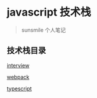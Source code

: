 # javascript 技术栈

> sunsmile 个人笔记

## 技术栈目录

[interview](/interview/router)

[webpack](/webpack/advanced)

[typescript](/typescript/basetype)

